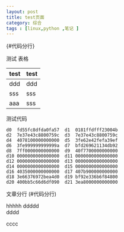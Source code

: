 ```yaml
---
layout: post
title: test页面
category: 综合
tags : [linux,python ,笔记 ]
---
```


{#代码分行}


测试 表格

test|test
---|----
ddd|ddd
sss|sss
aaa|sss

测试代码

```
d0  fd55fc8dfda0fa57  d1  0181ffdfff23004b
d2  7e37e43c8800759c  d3  7e37e43c8800759c
d4  4078100000000000  d5  3fe62e42fefa39ef
d6  3fe999999999999a  d7  bfd269621134db92
d8  7ff0000000000000  d9  40f7700000000000
d10 0000000000000000  d11 0000000000000000
d12 0000000000000000  d13 0000000000000000
d14 0000000000000000  d15 0000000000000000
d16 4035000000000000  d17 407b900000000000
d18 3e66376972bea4d0  d19 bf92e336b6f84800
d20 400bb5c66d6df090  d21 3ea8000000000000
```

文章分行 (#代码分行)

hhhhh
ddddd<br>
dddd

cccc